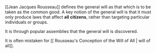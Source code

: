[[Jean Jacques Rousseau]] defines the general will as that which is to be taken as the common good. A key notion of the general will is that it must only produce laws that affect **all citizens**, rather than targeting particular individuals or groups.

It is through popular assemblies that the general will is discovered.

It is often mistaken for [[ Rousseau's Conception of the Will of All | will of all]].